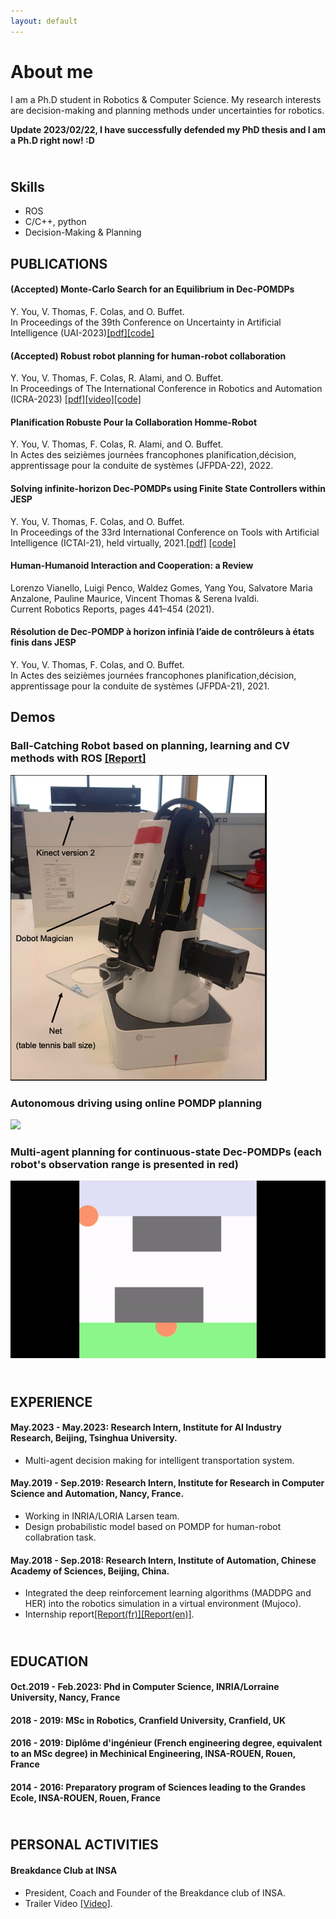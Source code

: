 ```yaml
---
layout: default
---
```

<!--
Text can be **bold**, _italic_, or ~~strikethrough~~.

[Link to another page](./another-page.html).

**Report**[Report](./assets/reports/Robot_failure.pdf).

There should be whitespace between paragraphs. We recommend including a README, or a file with information about your project. -->

# About me

I am a Ph.D student in Robotics & Computer Science. My research interests are decision-making and planning methods under uncertainties for robotics.

**Update 2023/02/22, I have successfully defended my PhD thesis and I am a Ph.D right now! :D**

## <br> Skills
* ROS
* C/C++, python
* Decision-Making & Planning 


## PUBLICATIONS

#### (Accepted) Monte-Carlo Search for an Equilibrium in Dec-POMDPs
Y. You, V. Thomas, F. Colas, and O. Buffet. <br />
In Proceedings of the 39th Conference on Uncertainty in Artificial Intelligence (UAI-2023)[[pdf]](https://arxiv.org/abs/2305.11811.pdf)[[code]](https://gitlab.inria.fr/anr-fcw/mcjesp)

#### (Accepted) Robust robot planning for human-robot collaboration
Y. You, V. Thomas, F. Colas, R. Alami, and O. Buffet. <br />
In Proceedings of The International Conference in Robotics and Automation (ICRA-2023) [[pdf]](https://arxiv.org/pdf/2302.13916.pdf)[[video]](https://www.youtube.com/watch?v=YVE4EPtDlMI)[[code]](https://gitlab.inria.fr/anr-fcw/robustrobotplanningoffline)

#### Planification Robuste Pour la Collaboration Homme-Robot
Y. You, V. Thomas, F. Colas, R. Alami, and O. Buffet.  <br />
In Actes des seizièmes journées francophones planification,décision, apprentissage pour la conduite de systèmes (JFPDA-22), 2022.

#### Solving infinite-horizon Dec-POMDPs using Finite State Controllers within JESP
Y. You, V. Thomas, F. Colas, and O. Buffet. <br />
In Proceedings of the 33rd International Conference on Tools with Artificial Intelligence (ICTAI-21), held virtually, 2021.[[pdf]](https://arxiv.org/pdf/2109.08755.pdf) [[code]](https://gitlab.inria.fr/anr-fcw/infjesp)

#### Human-Humanoid Interaction and Cooperation: a Review
Lorenzo Vianello, Luigi Penco, Waldez Gomes, Yang You, Salvatore Maria Anzalone, Pauline Maurice, Vincent Thomas & Serena Ivaldi. <br />
Current Robotics Reports, pages 441–454 (2021).

#### Résolution de Dec-POMDP à horizon infinià l’aide de contrôleurs à états finis dans JESP
Y. You, V. Thomas, F. Colas, and O. Buffet. <br />
In Actes des seizièmes journées francophones planification,décision, apprentissage pour la conduite de systèmes (JFPDA-21), 2021.


## Demos

### Ball-Catching Robot based on planning, learning and CV methods with ROS [[Report]](./assets/reports/GDP-Robotics-Thesis-You-Yang.pdf)
![](/assets/INTB.png)


### Autonomous driving using online POMDP planning
![](/assets/img/autonomous-cars.gif)


### Multi-agent planning for continuous-state Dec-POMDPs (each robot's observation range is presented in red)
![](/assets/img/multi-agent-planning.gif)



<!-- #### **Robot Learning for Dual Arm Manipulation**, Qianyuan Liu, Xuemei Ye, **YANG YOU**

> A novel method of controlling dual arm Manipulation which is based on MADDPG and HER (deep reinforcement learning algorithms).  

#### **Agent Chasing learning with ACKTR**, shuoying Liang, **YANG YOU**

> A game with angry bird-like background, reward is calculated by the subsutraction of the disance wanted and real distance between the agent and the goal's position.
> ACKTR is implented with asynchronous process. By limiting the KL divergence, the optimal direction in paramter space can be guided by the natural gradient.

#### **Fast failure detection in robotics using supervised learning method with convolutional gaussian processes**, **YANG YOU**



> Abstract— The execution failure is a classical problem in
robotics and much progress has been observed in recent
years with supervised learning methods. In this paper, a
method, which applying gaussian kernel convoluted data
then using different machine learning algorithms and neural
networks method to perform this classification task, shows
a higher accuracy in prediction and less time consuming in
training than the existing methods without convolution process.
> [[Report]](./assets/reports/Robot_failure.pdf) [[SRC]](https://github.com/yangyou95/Robot-Failure-Detection--A-convolutional-method).

#### **JDX Robotics Competition**, Xuemei Ye, **YANG YOU**

> A mobile robot with arms and end effectors, which can perform picking and placing tasks in various environments.
> [[Slides(ch)]](./assets/reports/slides_ch.pptx)

#### **Image Processing with different kernels**, **YANG YOU**

> Image processing is a widely used technique in many areas such as machine learning, medical inspection and camera applications. In this experiment, various kernels are used to perform the image processing task. This report aims at describing the approaches which are used, discussing the advantages and disadvantages among those filters.
> [[Report]](./assets/reports/Image_Processing.pdf) [[SRC]](https://github.com/yangyou95/Image_processing).

#### **Hidden Markov Model:  Viterbi Method fordecoding**, **YANG YOU**

> A basic introduction and implentation of Hidden Markov Model. Using Viterbi algorithm to solve the decoing problem.
> [[Report]](./assets/reports/hmm.pdf).

 -->


## <br> EXPERIENCE
#### **May.2023 - May.2023: Research Intern, Institute for AI Industry Research, Beijing, Tsinghua University.**
* Multi-agent decision making for intelligent transportation system.

#### **May.2019 - Sep.2019: Research Intern, Institute for Research in Computer Science and Automation, Nancy, France.**
* Working in INRIA/LORIA Larsen team.
* Design probabilistic model based on POMDP for human-robot collabration task.

#### **May.2018 - Sep.2018: Research Intern, Institute of Automation, Chinese Academy of Sciences, Beijing, China.**
* Integrated the deep reinforcement learning algorithms (MADDPG and HER) into the robotics simulation in a virtual environment (Mujoco).
* Internship report[[Report(fr)]](./assets/reports/Report_internship.pdf)[[Report(en)]](./assets/reports/DRL_Research.pdf).

## <br> EDUCATION
#### **Oct.2019 - Feb.2023: Phd in Computer Science, INRIA/Lorraine University, Nancy, France**
#### **2018 - 2019: MSc in Robotics, Cranfield University, Cranfield, UK**
#### **2016 - 2019: Diplôme d'ingénieur (French engineering degree, equivalent to an MSc degree) in Mechinical Engineering, INSA-ROUEN, Rouen, France**
#### **2014 - 2016: Preparatory program of Sciences leading to the Grandes Ecole, INSA-ROUEN, Rouen, France**

## <br> PERSONAL ACTIVITIES
#### **Breakdance Club at INSA**
*  President, Coach and Founder of the Breakdance club of INSA.
* Trailer Video [[Video]](https://www.youtube.com/watch?v=noEaK8zkM-o).


<!--
#### Header 4

*   This is an unordered list following a header.
*   This is an unordered list following a header.
*   This is an unordered list following a header.

##### Header 5

1.  This is an ordered list following a header.
2.  This is an ordered list following a header.
3.  This is an ordered list following a header.

###### Header 6

| head1        | head two          | three |
|:-------------|:------------------|:------|
| ok           | good swedish fish | nice  |
| out of stock | good and plenty   | nice  |
| ok           | good `oreos`      | hmm   |
| ok           | good `zoute` drop | yumm  |

### There's a horizontal rule below this.

* * *

### Here is an unordered list:

*   Item foo
*   Item bar
*   Item baz
*   Item zip

### And an ordered list:

1.  Item one
1.  Item two
1.  Item three
1.  Item four

### And a nested list:

- level 1 item
  - level 2 item
  - level 2 item
    - level 3 item
    - level 3 item
- level 1 item
  - level 2 item
  - level 2 item
  - level 2 item
- level 1 item
  - level 2 item
  - level 2 item
- level 1 item

### Small image

![Octocat](https://assets-cdn.github.com/images/icons/emoji/octocat.png)

### Large image

![Branching](https://guides.github.com/activities/hello-world/branching.png)


### Definition lists can be used with HTML syntax.

<dl>
<dt>Name</dt>
<dd>Godzilla</dd>
<dt>Born</dt>
<dd>1952</dd>
<dt>Birthplace</dt>
<dd>Japan</dd>
<dt>Color</dt>
<dd>Green</dd>
</dl>

```
Long, single-line code blocks should not wrap. They should horizontally scroll if they are too long. This line should be long enough to demonstrate this.
```

```
The final element.
``` -->
